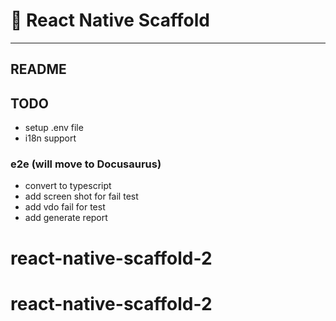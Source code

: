 # :iphone: React Native Scaffold

---

## README

## TODO

- setup .env file
- i18n support

### e2e (will move to Docusaurus)

- convert to typescript
- add screen shot for fail test
- add vdo fail for test
- add generate report
# react-native-scaffold-2
# react-native-scaffold-2
